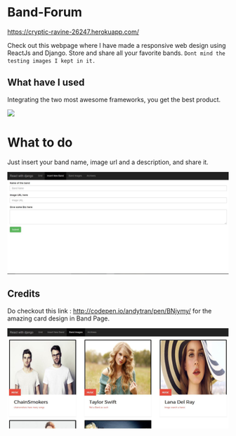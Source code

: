 # Band-Forum
https://cryptic-ravine-26247.herokuapp.com/

Check out this webpage where I have made a responsive web design using ReactJs and Django.
Store and share all your favorite bands. `Dont mind the testing images I kept in it.`

## What have I used

Integrating the two most awesome frameworks, you get the best product.

<img src="http://blog.collectivecloudperu.com/wp-content/uploads/2016/04/drat-930x305.png" />

# What to do

Just insert your band name, image url and a description, and share it.

<img src="https://github.com/VinayakBagaria/Band-Forum/blob/master/assets/insert.JPG" />

## Credits

Do checkout this link : http://codepen.io/andytran/pen/BNjymy/ for the amazing card design in Band Page.

<img src="https://github.com/VinayakBagaria/Band-Forum/blob/master/assets/band%20images.JPG" />
